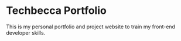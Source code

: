 # Techbecca Portfolio

This is my personal portfolio and project website to train my front-end developer skills.
